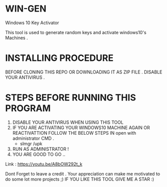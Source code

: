 # WIN-GEN
Windows 10 Key Activator

This tool is used to generate random keys and activate windows10's Machines . 

# INSTALLING PROCEDURE 
BEFORE CLONING THIS REPO OR DOWNLOADING IT AS ZIP FILE . DISABLE YOUR ANTIVIRUS .


# STEPS BEFORE RUNNING THIS PROGRAM 

1. DISABLE YOUR ANTIVIRUS WHEN USING THIS TOOL
2. IF YOU ARE ACTIVATING YOUR WINDOWS10 MACHINE AGAIN OR REACTIVATTION FOLLOW THE BELOW STEPS IN open with administrator CMD .
    * slmgr /upk
3. RUN AS ADMINISTRATOR !
3. YOU ARE GOOD TO GO ..

Link : https://youtu.be/A8bOW292t_k


Dont Forget to leave a credit . Your appreciation can make me motivated to do some lot more projects ;)
IF YOU LIKE THIS TOOL GIVE ME A STAR :) 

